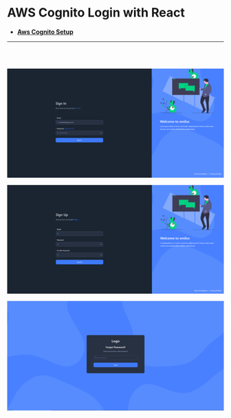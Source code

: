 # AWS Cognito Login with React

* **[Aws Cognito Setup](https://github.com/edo92/AWS-Cognito-User-Managment-React/blob/docs/cognito-setup.md)**

---

<br/>
<br/>

<p>
  <img src="https://github.com/edo92/AWS-Cognito-User-Managment-React/blob/docs/images/signin.PNG"/>
</p>

<p>
  <img src="https://github.com/edo92/AWS-Cognito-User-Managment-React/blob/docs/images/register.PNG"/>
</p>

<p>
  <img src="https://github.com/edo92/AWS-Cognito-User-Managment-React/blob/docs/images/forgot-password.PNG"/>
</p>


